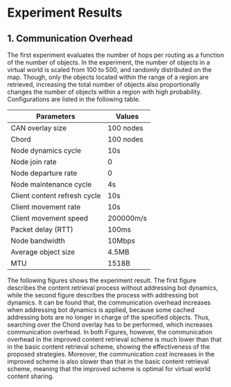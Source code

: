 # Experiment Results

## 1. Communication Overhead  
The first experiment evaluates the number of hops per routing as a function of the number of objects. In the experiment, the number of objects in a virtual world is scaled from 100 to 500, and randomly distributed on the map. Though, only the objects located within the range of a region are retrieved, increasing the total number of objects also proportionally changes the number of objects within a region with high probability. Configurations are listed in the following table.

| Parameters                     | Values    |
|--------------------------------|-----------|
| CAN overlay size               | 100 nodes |
| Chord                          | 100 nodes |
| Node dynamics cycle            | 10s       |
| Node join rate                 | 0         |
| Node departure rate            | 0         |
| Node maintenance   cycle       | 4s        |
| Client content   refresh cycle | 10s       |
| Client movement   rate         | 10s       |
| Client movement   speed        | 200000m/s |
| Packet delay (RTT)             | 100ms     |
| Node bandwidth                 | 10Mbps    |
| Average object size            | 4.5MB     |
| MTU                            | 1518B     |

The following figures shows the experiment result. The first figure describes the content retrieval process without addressing bot dynamics, while the second figure describes the process with addressing bot dynamics. It can be found that, the communication overhead increases when addressing bot dynamics is applied, because some cached addressing bots are no longer in charge of the specified objects. Thus, searching over the Chord overlay has to be performed, which increases communication overhead. In both Figures, however, the communication overhead in the improved content retrieval scheme is much lower than that in the basic content retrieval scheme, showing the effectiveness of the proposed strategies. Moreover, the communication cost increases in the improved scheme is also slower than that in the basic content retrieval scheme, meaning that the improved scheme is optimal for virtual world content sharing.


